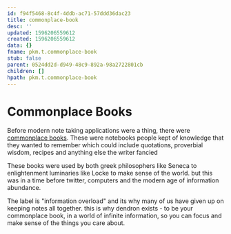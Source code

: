```yaml
---
id: f94f5468-8c4f-4ddb-ac71-57ddd36dac23
title: commonplace-book
desc: ''
updated: 1596206559612
created: 1596206559612
data: {}
fname: pkm.t.commonplace-book
stub: false
parent: 0524dd2d-d949-48c9-892a-98a2722801cb
children: []
hpath: pkm.t.commonplace-book
---
```

# Commonplace Books

Before modern note taking applications were a thing, there were [commonplace books](https://en.wikipedia.org/wiki/Commonplace_book). These were notebooks people kept of knowledge that they wanted to remember which could include quotations, proverbial wisdom, recipes and anything else the writer fancied

These books were used by both greek philosophers like Seneca to enlightenment luminaries like Locke to make sense of the world. but this was in a time before twitter, computers and the modern age of information abundance. 

The label is "information overload" and its why many of us have given up on keeping notes all together. this is why dendron exists - to be your commonplace book, in a world of infinite information, so you can focus and make sense of the things you care about.
